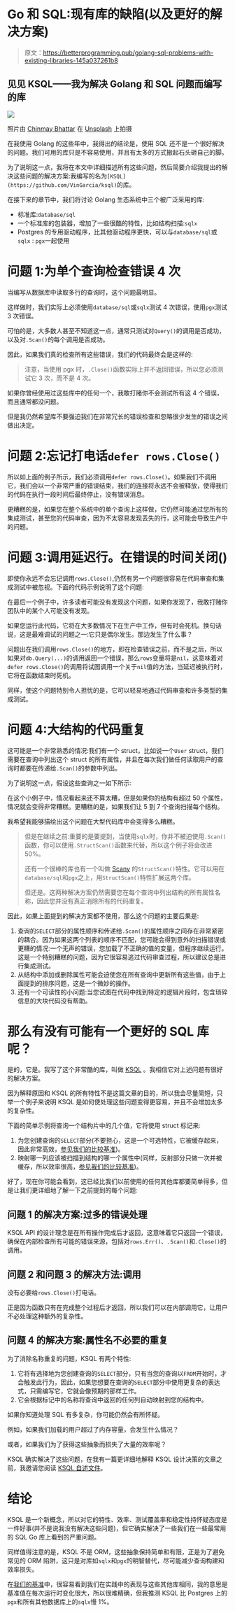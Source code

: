 # Go 和 SQL:现有库的缺陷(以及更好的解决方案)

> 原文：<https://betterprogramming.pub/golang-sql-problems-with-existing-libraries-145a037261b8>

## 见见 KSQL——我为解决 Golang 和 SQL 问题而编写的库

![](img/3e1a5029ccad97bf79e1bc82f0931f15.png)

照片由 [Chinmay Bhattar](https://unsplash.com/@geekgunda?utm_source=medium&utm_medium=referral) 在 [Unsplash](https://unsplash.com?utm_source=medium&utm_medium=referral) 上拍摄

在我使用 Golang 的这些年中，我得出的结论是，使用 SQL 还不是一个很好解决的问题。我们可用的库只是不容易使用，并且有太多的方式搬起石头砸自己的脚。

为了说明这一点，我将在本文中详细描述所有这些问题，然后简要介绍我提出的解决这些问题的解决方案:我编写的名为`[KSQL](https://github.com/VinGarcia/ksql)`的库。

在接下来的章节中，我们将讨论 Golang 生态系统中三个被广泛采用的库:

*   标准库:`database/sql`
*   一个标准库的包装器，增加了一些很酷的特性，比如结构扫描:`sqlx`
*   Postgres 的专用驱动程序，比其他驱动程序更快，可以与`database/sql`或`sqlx` : `pgx`一起使用

# 问题 1:为单个查询检查错误 4 次

当编写从数据库中读取多行的查询时，这个问题最明显。

这样做时，我们实际上必须使用`database/sql`或`sqlx`测试 4 次错误，使用`pgx`测试 3 次错误。

可怕的是，大多数人甚至不知道这一点，通常只测试对`Query()`的调用是否成功，以及对`.Scan()`的每个调用是否成功。

因此，如果我们真的检查所有这些错误，我们的代码最终会是这样的:

> 注意，当使用 pgx 时，`.Close()`函数实际上并不返回错误，所以您必须测试它 3 次，而不是 4 次。

如果你曾经使用过这些库中的任何一个，我敢打赌你不会测试所有这 4 个错误，而且通常都没问题。

但是我仍然希望库不要强迫我们在非常冗长的错误检查和忽略很少发生的错误之间做出决定。

# 问题 2:忘记打电话`defer rows.Close()`

所以如上面的例子所示，我们必须调用`defer rows.Close()`。如果我们不调用它，我们会以一个非常严重的错误结束，我们的连接将永远不会被释放，使得我们的代码在执行一段时间后最终停止，没有错误消息。

更糟糕的是，如果您在整个系统中的单个查询上这样做，它仍然可能通过您所有的集成测试，甚至您的代码审查，因为不太容易发现丢失的行，这可能会导致生产中的问题。

# 问题 3:调用延迟行。在错误的时间关闭()

即使你永远不会忘记调用`rows.Close()`,仍然有另一个问题很容易在代码审查和集成测试中被忽视。下面的代码示例说明了这个问题:

在最后一个例子中，许多读者可能没有发现这个问题，如果你发现了，我敢打赌你团队中的某个人可能没有发现。

如果您运行此代码，它将在大多数情况下在生产中工作，但有时会死机。换句话说，这是最难调试的问题之一:它只是偶尔发生。那边发生了什么事？

问题出在我们调用`rows.Close()`的地方，即在检查错误之前，而不是之后，所以如果对`db.Query(...)`的调用返回一个错误，那么`rows`变量将是`nil`，这意味着对`defer rows.Close()`的调用将试图调用一个关于`nil`值的方法，当延迟被执行时，它将在函数结束时死机。

同样，使这个问题特别令人担忧的是，它可以轻易地通过代码审查和许多类型的集成测试。

# 问题 4:大结构的代码重复

这可能是一个非常熟悉的情况:我们有一个 struct，比如说一个`User` struct，我们需要在查询中列出这个 struct 的所有属性，并且在每次我们做任何读取用户的查询时都要在传递给`.Scan()`的参数中列出。

为了说明这一点，假设这些查询之一如下所示:

在这个小例子中，情况看起来还不算太糟，但是如果你的结构有超过 50 个属性，情况就会变得非常糟糕。更糟糕的是，如果我们让 5 到 7 个查询扫描每个结构。

我希望我能够描绘出这个问题在大型代码库中会变得多么糟糕。

> 但是在继续之前:重要的是要提到，当使用`sqlx`时，你并不被迫使用`.Scan()`函数，你可以使用`.StructScan()`函数来代替，所以这个例子将会改进 50%。
> 
> 还有一个很棒的库也有一个叫做 [Scany](https://github.com/georgysavva/scany) 的`StructScan()`特性。它可以用在`database/sql`和`pgx`之上，用`StructScan()`特性扩展这两个库。
> 
> 但还是。这两种解决方案仍然需要您在每个查询中列出结构的所有属性名称，因此您并没有真正消除所有的代码重复。

因此，如果上面提到的解决方案都不使用，那么这个问题的主要后果是:

1.  查询的`SELECT`部分的属性顺序和传递给`.Scan()`的属性顺序之间存在非常紧密的耦合。因为如果这两个列表的顺序不匹配，您可能会得到意外的扫描错误或更糟的情况:一个无声的错误，您加载了不正确的值的变量，但程序继续运行。这是一个特别糟糕的问题，因为它很容易逃过代码审查过程，所以建议总是进行集成测试。
2.  从结构中添加或删除属性可能会迫使您在所有查询中更新所有这些值，由于上面提到的排序问题，这是一个微妙的操作。
3.  还有一个可读性的小问题:当您试图在代码中找到特定的逻辑片段时，包含琐碎信息的大块代码没有帮助。

# 那么有没有可能有一个更好的 SQL 库呢？

是的，它是。我写了这个非常酷的库，叫做 [KSQL](http://github.com/VinGarcia/ksql) 。我相信它对上述问题有很好的解决方案。

因为解释原因和 KSQL 的所有特性不是这篇文章的目的，所以我会尽量简短，只举一个例子来说明 KSQL 是如何使处理这些问题变得更容易，并且不会增加太多的复杂性。

下面的简单示例将查询一个结构片中的几个值，它将使用 struct 标记来:

1.  为您创建查询的`SELECT`部分(不要担心，这是一个可选特性，它被缓存起来，因此非常高效，[参见我们的比较基准](https://github.com/VinGarcia/ksql#benchmark-comparison))。
2.  映射哪一列应该被扫描到结构的哪一个属性中(同样，反射部分只做一次并被缓存，所以效率很高，[参见我们的比较基准](https://github.com/VinGarcia/ksql#benchmark-comparison))。

好了，现在你可能会看到，这已经比我们以前使用的任何其他库都要简单得多，但是让我们更详细地了解一下之前提到的每个问题:

## **问题 1 的解决方案:过多的错误处理**

KSQL API 的设计理念是在所有操作完成后才返回，这意味着它只返回一个错误，确保在内部检查所有可能的错误来源，包括对`rows.Err()`、`.Scan()`和`.Close()`的调用。

## **问题 2 和问题 3 的解决方法:调用**

没有必要给`rows.Close()`打电话。

正是因为函数只有在完成整个过程后才返回，所以我们可以在内部调用它，让用户不必处理这种额外的复杂性。

## **问题 4 的解决方案:属性名不必要的重复**

为了消除名称重复的问题，KSQL 有两个特性:

1.  它将有选择地为您创建查询的`SELECT`部分，只有当您的查询以`FROM`开始时，才会触发此行为，因此，如果您想要在查询的`SELECT`部分中使用更复杂的表达式，只需编写它，它就会像预期的那样工作。
2.  它会根据标记中的名称将查询中返回的任何列自动映射到您的结构中。

如果你知道处理 SQL 有多复杂，你可能仍然会有所怀疑。

例如，如果我们加载的用户超过了内存容量，会发生什么情况？

或者，如果我们为了获得这些抽象而损失了大量的效率呢？

KSQL 确实解决了这些问题，在我有一篇更详细地解释 KSQL 设计决策的文章之前，我邀请您阅读 [KSQL 自述文件](https://github.com/VinGarcia/ksql#readme)。

# 结论

KSQL 是一个新概念，所以对它的特性、效率、测试覆盖率和稳定性持怀疑态度是一件好事(并不是说我没有解决这些问题)，但它确实解决了一些我们在一些最常用的 SQL Go 库上看到的严重问题。

同样值得注意的是，KSQL 不是 ORM，这些抽象保持简单和有限，正是为了避免常见的 ORM 陷阱，这只是对库如`sqlx`和`pgx`的明智替代，尽可能减少查询构建和效率损失。

在[我们的基准](https://github.com/VinGarcia/ksql#benchmark-comparison)中，很容易看到我们在实践中的表现与这些其他库相同，我的意思是基准值在每次运行时变化很大，所以很难精确，但我推测 KSQL 比 Postgres 上的`pgx`和所有其他数据库上的`sqlx`慢 1%。